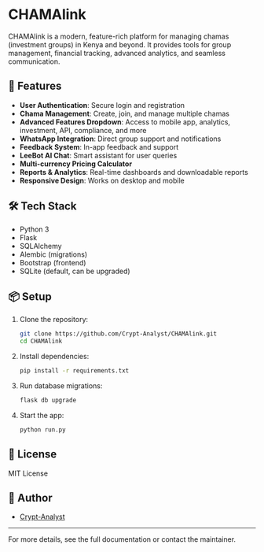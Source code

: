# CHAMAlink

CHAMAlink is a modern, feature-rich platform for managing chamas (investment groups) in Kenya and beyond. It provides tools for group management, financial tracking, advanced analytics, and seamless communication.

## 🚀 Features
- **User Authentication**: Secure login and registration
- **Chama Management**: Create, join, and manage multiple chamas
- **Advanced Features Dropdown**: Access to mobile app, analytics, investment, API, compliance, and more
- **WhatsApp Integration**: Direct group support and notifications
- **Feedback System**: In-app feedback and support
- **LeeBot AI Chat**: Smart assistant for user queries
- **Multi-currency Pricing Calculator**
- **Reports & Analytics**: Real-time dashboards and downloadable reports
- **Responsive Design**: Works on desktop and mobile

## 🛠️ Tech Stack
- Python 3
- Flask
- SQLAlchemy
- Alembic (migrations)
- Bootstrap (frontend)
- SQLite (default, can be upgraded)

## 📦 Setup
1. Clone the repository:
   ```sh
   git clone https://github.com/Crypt-Analyst/CHAMAlink.git
   cd CHAMAlink
   ```
2. Install dependencies:
   ```sh
   pip install -r requirements.txt
   ```
3. Run database migrations:
   ```sh
   flask db upgrade
   ```
4. Start the app:
   ```sh
   python run.py
   ```

## 📄 License
MIT License

## 👤 Author
- [Crypt-Analyst](https://github.com/Crypt-Analyst)

---
For more details, see the full documentation or contact the maintainer.

